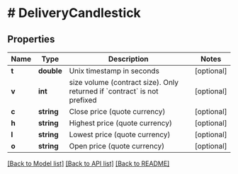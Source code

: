 # # DeliveryCandlestick

## Properties

Name | Type | Description | Notes
------------ | ------------- | ------------- | -------------
**t** | **double** | Unix timestamp in seconds | [optional] 
**v** | **int** | size volume (contract size). Only returned if &#x60;contract&#x60; is not prefixed | [optional] 
**c** | **string** | Close price (quote currency) | [optional] 
**h** | **string** | Highest price (quote currency) | [optional] 
**l** | **string** | Lowest price (quote currency) | [optional] 
**o** | **string** | Open price (quote currency) | [optional] 

[[Back to Model list]](../../README.md#documentation-for-models) [[Back to API list]](../../README.md#documentation-for-api-endpoints) [[Back to README]](../../README.md)
